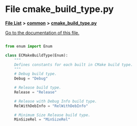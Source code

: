 
# File cmake\_build\_type.py

[**File List**](files.md) **>** [**common**](dir_3ab6d032c6cf1bbf53e47468d3941a46.md) **>** [**cmake\_build\_type.py**](cmake__build__type_8py.md)

[Go to the documentation of this file.](cmake__build__type_8py.md) 

```Python

from enum import Enum

class ECMakeBuildType(Enum):
    """
    Defines constants for each built in CMake build type.
    """
    # Debug build type.
    Debug = "Debug"

    # Release build type.
    Release = "Release"

    # Release with Debug Info build type.
    RelWithDebInfo = "RelWithDebInfo"

    # Minimum Size Release build type.
    MinSizeRel = "MinSizeRel"

```